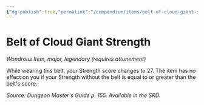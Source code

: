 ```yaml
---
{"dg-publish":true,"permalink":"/compendium/items/belt-of-cloud-giant-strength/","tags":["compendium/src/5e/dmg","item/attunement/required","item/rarity/legendary","item/tier/major","item/wondrous"]}
---
```


# Belt of Cloud Giant Strength
*Wondrous Item, major, legendary (requires attunement)*  


While wearing this belt, your Strength score changes to 27. The item has no effect on you if your Strength without the belt is equal to or greater than the belt's score.

*Source: Dungeon Master's Guide p. 155. Available in the SRD.*